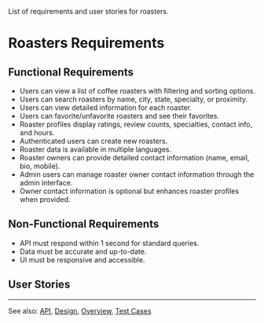 
List of requirements and user stories for roasters.

# Roasters Requirements

## Functional Requirements
- Users can view a list of coffee roasters with filtering and sorting options.
- Users can search roasters by name, city, state, specialty, or proximity.
- Users can view detailed information for each roaster.
- Users can favorite/unfavorite roasters and see their favorites.
- Roaster profiles display ratings, review counts, specialties, contact info, and hours.
- Authenticated users can create new roasters.
- Roaster data is available in multiple languages.
- Roaster owners can provide detailed contact information (name, email, bio, mobile).
- Admin users can manage roaster owner contact information through the admin interface.
- Owner contact information is optional but enhances roaster profiles when provided.

## Non-Functional Requirements
- API must respond within 1 second for standard queries.
- Data must be accurate and up-to-date.
- UI must be responsive and accessible.

## User Stories

---

See also: [API](api.md), [Design](design.md), [Overview](overview.md), [Test Cases](test.md)

